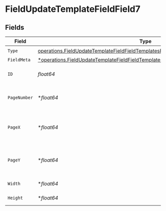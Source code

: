 # FieldUpdateTemplateFieldField7


## Fields

| Field                                                                                                                                                                                       | Type                                                                                                                                                                                        | Required                                                                                                                                                                                    | Description                                                                                                                                                                                 |
| ------------------------------------------------------------------------------------------------------------------------------------------------------------------------------------------- | ------------------------------------------------------------------------------------------------------------------------------------------------------------------------------------------- | ------------------------------------------------------------------------------------------------------------------------------------------------------------------------------------------- | ------------------------------------------------------------------------------------------------------------------------------------------------------------------------------------------- |
| `Type`                                                                                                                                                                                      | [operations.FieldUpdateTemplateFieldFieldTemplatesFieldsRequestRequestBody7Type](../../models/operations/fieldupdatetemplatefieldfieldtemplatesfieldsrequestrequestbody7type.md)            | :heavy_check_mark:                                                                                                                                                                          | N/A                                                                                                                                                                                         |
| `FieldMeta`                                                                                                                                                                                 | [*operations.FieldUpdateTemplateFieldFieldTemplatesFieldsRequestRequestBody7FieldMeta](../../models/operations/fieldupdatetemplatefieldfieldtemplatesfieldsrequestrequestbody7fieldmeta.md) | :heavy_minus_sign:                                                                                                                                                                          | N/A                                                                                                                                                                                         |
| `ID`                                                                                                                                                                                        | *float64*                                                                                                                                                                                   | :heavy_check_mark:                                                                                                                                                                          | The ID of the field to update.                                                                                                                                                              |
| `PageNumber`                                                                                                                                                                                | **float64*                                                                                                                                                                                  | :heavy_minus_sign:                                                                                                                                                                          | The page number the field will be on.                                                                                                                                                       |
| `PageX`                                                                                                                                                                                     | **float64*                                                                                                                                                                                  | :heavy_minus_sign:                                                                                                                                                                          | The X coordinate of where the field will be placed.                                                                                                                                         |
| `PageY`                                                                                                                                                                                     | **float64*                                                                                                                                                                                  | :heavy_minus_sign:                                                                                                                                                                          | The Y coordinate of where the field will be placed.                                                                                                                                         |
| `Width`                                                                                                                                                                                     | **float64*                                                                                                                                                                                  | :heavy_minus_sign:                                                                                                                                                                          | The width of the field.                                                                                                                                                                     |
| `Height`                                                                                                                                                                                    | **float64*                                                                                                                                                                                  | :heavy_minus_sign:                                                                                                                                                                          | The height of the field.                                                                                                                                                                    |
